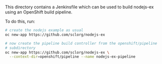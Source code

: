 This directory contains a Jenkinsfile which can be used to build
nodejs-ex using an OpenShift build pipeline.

To do this, run:

```bash
# create the nodejs example as usual
oc new-app https://github.com/sclorg/nodejs-ex

# now create the pipeline build controller from the openshift/pipeline
# subdirectory
oc new-app https://github.com/sclorg/nodejs-ex \
  --context-dir=openshift/pipeline --name nodejs-ex-pipeline
```